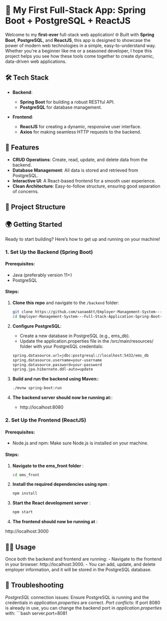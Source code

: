 # 🚀 My First Full-Stack App: Spring Boot + PostgreSQL + ReactJS

Welcome to my **first-ever** full-stack web application! 🌐 Built with **Spring Boot**, **PostgreSQL**, and **ReactJS**, this app is designed to showcase the power of modern web technologies in a simple, easy-to-understand way. Whether you're a beginner like me or a seasoned developer, I hope this project helps you see how these tools come together to create dynamic, data-driven web applications.

## 🛠️ Tech Stack

- **Backend**: 
  - **Spring Boot** for building a robust RESTful API. 
  - **PostgreSQL** for database management.
  
- **Frontend**: 
  - **ReactJS** for creating a dynamic, responsive user interface.
  - **Axios** for making seamless HTTP requests to the backend.

## 🎯 Features

- **CRUD Operations**: Create, read, update, and delete data from the backend.
- **Database Management**: All data is stored and retrieved from PostgreSQL.
- **Interactive UI**: A React-based frontend for a smooth user experience.
- **Clean Architecture**: Easy-to-follow structure, ensuring good separation of concerns.

## 📁 Project Structure


## 🌍 Getting Started

Ready to start building? Here’s how to get up and running on your machine!

### 1. **Set Up the Backend (Spring Boot)**

#### Prerequisites:
- Java (preferably version 11+)
- PostgreSQL

#### Steps:
1. **Clone this repo** and navigate to the `/backend` folder:
   ```bash
   git clone https://github.com/sanaeAtt/Employer-Management-System---Full-Stack-Application-Spring-Boot-PostgreSQL-ReactJS-.git
   cd Employer-Management-System---Full-Stack-Application-Spring-Boot-PostgreSQL-ReactJS-/ems_back


2. **Configure PostgreSQL**:
    - Create a new database in PostgreSQL (e.g., ems_db).
    - Update the application.properties file in the /src/main/resources/ folder with your PostgreSQL credentials:

    ```bash
    spring.datasource.url=jdbc:postgresql://localhost:5432/ems_db
    spring.datasource.username=your-username
    spring.datasource.password=your-password
    spring.jpa.hibernate.ddl-auto=update

3. **Build and run the backend using Maven:**:

    ```bash
    ./mvnw spring-boot:run

4. **The backend server should now be running at:**:
    - http://localhost:8080



### 2. **Set Up the Frontend (ReactJS)**

#### Prerequisites:
- Node.js and npm: Make sure Node.js is installed on your machine.

#### Steps:
1. **Navigate to the ems_front folder** :
    ```bash
    cd ems_front


2. **Install the required dependencies using npm** : 
    ```bash
    npm install

3. **Start the React development server** : 
    ```bash
    npm start

4. **The frontend should now be running at** : 

  http://localhost:3000


## 🧑‍💻 Usage

  Once both the backend and frontend are running:
    - Navigate to the frontend in your browser: http://localhost:3000.
    - You can add, update, and delete employer information, and it will be stored in the PostgreSQL database.


## 🔧 Troubleshooting

  *PostgreSQL* connection issues: Ensure PostgreSQL is running and the credentials in *application.properties* are correct.
  *Port conflicts*: If port 8080 is already in use, you can change the backend port in *application.properties* with:
    ```bash
    server.port=8081



